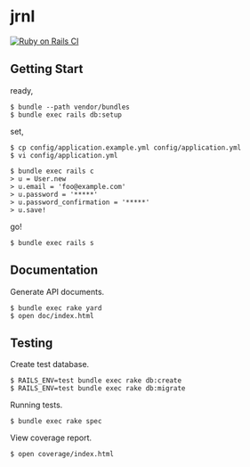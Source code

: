 jrnl
====

[![Ruby on Rails CI](https://github.com/juno/jrnl/actions/workflows/rubyonrails.yml/badge.svg)](https://github.com/juno/jrnl/actions/workflows/rubyonrails.yml)

Getting Start
-------------

ready,

    $ bundle --path vendor/bundles
    $ bundle exec rails db:setup

set,

    $ cp config/application.example.yml config/application.yml
    $ vi config/application.yml

    $ bundle exec rails c
    > u = User.new
    > u.email = 'foo@example.com'
    > u.password = '*****'
    > u.password_confirmation = '*****'
    > u.save!

go!

    $ bundle exec rails s

Documentation
-------------

Generate API documents.

    $ bundle exec rake yard
    $ open doc/index.html

Testing
-------

Create test database.

    $ RAILS_ENV=test bundle exec rake db:create
    $ RAILS_ENV=test bundle exec rake db:migrate

Running tests.

    $ bundle exec rake spec

View coverage report.

    $ open coverage/index.html

